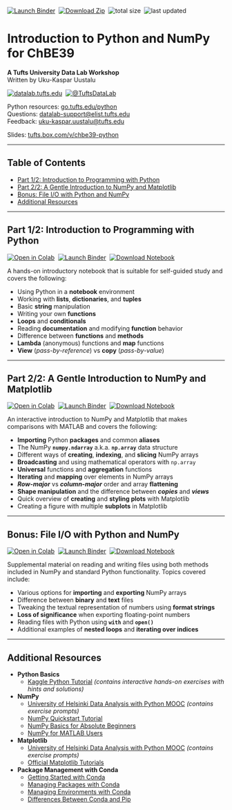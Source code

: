 [![Launch Binder](https://mybinder.org/badge_logo.svg)](https://mybinder.org/v2/gh/tuftsdatalab/chbe39/main?urlpath=lab)&nbsp;
[![Download Zip](https://tuftsdatalab.github.io/assets/badges/download.svg)](https://github.com/tuftsdatalab/chbe39/archive/main.zip)&nbsp;
![total size](https://img.shields.io/github/repo-size/tuftsdatalab/chbe39?label=total%20size)&nbsp;
![last updated](https://img.shields.io/github/last-commit/tuftsdatalab/chbe39?label=last%20updated)

# Introduction to Python and NumPy for ChBE39
**A Tufts University Data Lab Workshop**\
Written by Uku-Kaspar Uustalu

[![datalab.tufts.edu](https://tuftsdatalab.github.io/assets/badges/datalab.svg)](https://sites.tufts.edu/datalab)&nbsp;
[![@TuftsDataLab](https://tuftsdatalab.github.io/assets/badges/twitter.svg)](https://twitter.com/intent/follow?screen_name=tuftsdatalab)

Python resources: [go.tufts.edu/python](https://sites.tufts.edu/datalab/python/)\
Questions: [datalab-support@elist.tufts.edu](mailto:datalab-support@elist.tufts.edu)\
Feedback: [uku-kaspar.uustalu@tufts.edu](mailto:uku-kaspar.uustalu@tufts.edu)

Slides: [tufts.box.com/v/chbe39-python](https://tufts.box.com/v/chbe39-python)

---
## Table of Contents

- [Part 1/2: Introduction to Programming with Python](https://github.com/tuftsdatalab/chbe39#part-12-introduction-to-programming-in-python)
- [Part 2/2: A Gentle Introduction to NumPy and Matplotlib](https://github.com/tuftsdatalab/chbe39#part-22-a-gentle-introduction-to-numpy-and-matplotlib)
- [Bonus: File I/O with Python and NumPy](https://github.com/tuftsdatalab/chbe39#bonus-file-io-with-python-and-numpy)
- [Additional Resources](https://github.com/tuftsdatalab/chbe39#additional-resources)

---
## Part 1/2: Introduction to Programming with Python

[![Open in Colab](https://colab.research.google.com/assets/colab-badge.svg)](https://colab.research.google.com/github/tuftsdatalab/chbe39/blob/main/chbe39-intro-python.ipynb)&nbsp;
[![Launch Binder](https://mybinder.org/badge_logo.svg)](https://mybinder.org/v2/gh/tuftsdatalab/chbe39/main?urlpath=lab/tree/chbe39-intro-python.ipynb)&nbsp;
[![Download Notebook](https://tuftsdatalab.github.io/assets/badges/jupyter.svg)](https://cdn.jsdelivr.net/gh/tuftsdatalab/chbe39/chbe39-intro-python.ipynb)&nbsp;

A hands-on introductory notebook that is suitable for self-guided study and covers the following:

- Using Python in a **notebook** environment
- Working with **lists**, **dictionaries**, and **tuples**
- Basic **string** manipulation
- Writing your own **functions**
- **Loops** and **conditionals**
- Reading **documentation** and modifying **function** behavior
- Difference between **functions** and **methods**
- **Lambda** (anonymous) functions and **map** functions
- **View** (*pass-by-reference*) vs **copy** (*pass-by-value*)

---
## Part 2/2: A Gentle Introduction to NumPy and Matplotlib

[![Open in Colab](https://colab.research.google.com/assets/colab-badge.svg)](https://colab.research.google.com/github/tuftsdatalab/chbe39/blob/main/chbe39-numpy-matplotlib.ipynb)&nbsp;
[![Launch Binder](https://mybinder.org/badge_logo.svg)](https://mybinder.org/v2/gh/tuftsdatalab/chbe39/main?urlpath=lab/tree/chbe39-numpy-matplotlib.ipynb)&nbsp;
[![Download Notebook](https://tuftsdatalab.github.io/assets/badges/jupyter.svg)](https://cdn.jsdelivr.net/gh/tuftsdatalab/chbe39/chbe39-numpy-matplotlib.ipynb)&nbsp;

An interactive introduction to NumPy and Matplotlib that makes comparisons with MATLAB and covers the following:

- **Importing** Python **packages** and common **aliases**
- The NumPy **`numpy.ndarray`** a.k.a. **`np.array`** data structure
- Different ways of **creating**, **indexing**, and **slicing** NumPy arrays
- **Broadcasting** and using mathematical operators with `np.array`
- **Universal** functions and **aggregation** functions
- **Iterating** and **mapping** over elements in NumPy arrays
- ***Row-major*** vs ***column-major*** order and array **flattening**
- **Shape manipulation** and the difference between ***copies*** and ***views***
- Quick overview of **creating** and **styling plots** with Matplotlib
- Creating a figure with multiple **subplots** in Matplotlib

---
## Bonus: File I/O with Python and NumPy

[![Open in Colab](https://colab.research.google.com/assets/colab-badge.svg)](https://colab.research.google.com/github/tuftsdatalab/chbe39/blob/main/chbe39-file-io-numpy.ipynb)&nbsp;
[![Launch Binder](https://mybinder.org/badge_logo.svg)](https://mybinder.org/v2/gh/tuftsdatalab/chbe39/main?urlpath=lab/tree/chbe39-file-io-numpy.ipynb)&nbsp;
[![Download Notebook](https://tuftsdatalab.github.io/assets/badges/jupyter.svg)](https://cdn.jsdelivr.net/gh/tuftsdatalab/chbe39/chbe39-file-io-numpy.ipynb)&nbsp;

Supplemental material on reading and writing files using both methods included in NumPy and standard Python functionality. Topics covered include:

- Various options for **importing** and **exporting** NumPy arrays
- Difference between **binary** and **text** files
- Tweaking the textual representation of numbers using **format strings**
- **Loss of significance** when exporting floating-point numbers
- Reading files with Python using **`with`** and **`open()`**
- Additional examples of **nested loops** and **iterating over indices**

---
## Additional Resources

- **Python Basics**
    - [Kaggle Python Tutorial](https://www.kaggle.com/learn/python
)  *(contains interactive hands-on exercises with hints and solutions)*
- **NumPy**
    - [University of Helsinki Data Analysis with Python MOOC](https://csmastersuh.github.io/data_analysis_with_python_2020/numpy.html) *(contains exercise prompts)*
    - [NumPy Quickstart Tutorial](https://numpy.org/doc/stable/user/quickstart.html)
    - [NumPy Basics for Absolute Beginners](https://numpy.org/doc/stable/user/absolute_beginners.html)
    - [NumPy for MATLAB Users](https://numpy.org/doc/stable/user/numpy-for-matlab-users.html)
- **Matplotlib**
    - [University of Helsinki Data Analysis with Python MOOC](https://csmastersuh.github.io/data_analysis_with_python_2020/matplotlib.html) *(contains exercise prompts)*
    - [Official Matplotlib Tutorials](https://matplotlib.org/tutorials/index.html)
- **Package Management with Conda**
    - [Getting Started with Conda](https://conda.io/projects/conda/en/latest/user-guide/getting-started.html)
    - [Managing Packages with Conda](https://conda.io/projects/conda/en/latest/user-guide/tasks/manage-pkgs.html)
    - [Managing Environments with Conda](https://conda.io/projects/conda/en/latest/user-guide/tasks/manage-environments.html)
    - [Differences Between Conda and Pip](https://www.anaconda.com/blog/understanding-conda-and-pip)